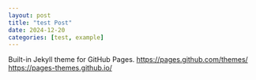 ```yaml
---
layout: post
title: "test Post"
date: 2024-12-20
categories: [test, example]
---
```

Built-in Jekyll theme for GitHub Pages.
https://pages.github.com/themes/
https://pages-themes.github.io/
